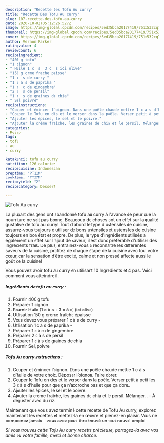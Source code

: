 ```yaml
---
description: "Recette Des Tofu Au curry"
title: "Recette Des Tofu Au curry"
slug: 107-recette-des-tofu-au-curry
date: 2020-10-02T05:12:26.527Z
image: https://img-global.cpcdn.com/recipes/5ed35bca20177419/751x532cq70/tofu-au-curry-photo-principale-de-la-recette.jpg
thumbnail: https://img-global.cpcdn.com/recipes/5ed35bca20177419/751x532cq70/tofu-au-curry-photo-principale-de-la-recette.jpg
cover: https://img-global.cpcdn.com/recipes/5ed35bca20177419/751x532cq70/tofu-au-curry-photo-principale-de-la-recette.jpg
author: Vernon Parker
ratingvalue: 4
reviewcount: 6
recipeingredient:
- "400 g tofu"
- "1 oignon"
- " Huile 1 c  s  3 c  s ici olive"
- "150 g crme frache paisse"
- "1 c  s de curry "
- "1 c a s de paprika "
- "1 c  c de gingembre"
- "2 c  s de persil"
- "1 c  s de graines de chia"
- " Sel poivre"
recipeinstructions:
- "Couper et émincer l’oignon. Dans une poêle chaude mettre 1 c à s d’huile de votre choix. Déposer l’oignon. Faire dorer."
- "Couper le Tofu en dès et le verser dans la poêle. Verser petit à petit les 3 c à s d’huile pour que ça n’accroche pas et que ça dore.."
- "Ajouter les épices, le sel et le poivre."
- "Ajouter la crème fraîche, les graines de chia et le persil. Mélanger... À déguster avec du riz."
categories:
- Resep
tags:
- tofu
- au
- curry

katakunci: tofu au curry 
nutrition: 126 calories
recipecuisine: Indonesian
preptime: "PT11M"
cooktime: "PT37M"
recipeyield: "2"
recipecategory: Dessert

---
```



![Tofu Au curry](https://img-global.cpcdn.com/recipes/5ed35bca20177419/751x532cq70/tofu-au-curry-photo-principale-de-la-recette.jpg)

La plupart des gens ont abandonné tofu au curry à l'avance de peur que la nourriture ne soit pas bonne. Beaucoup de choses ont un effet sur la qualité gustative de tofu au curry! Tout d'abord le type d'ustensiles de cuisine, assurez-vous toujours d'utiliser de bons ustensiles et ustensiles de cuisine toujours en bon état et propre. De plus, le type d'ingrédients utilisés a également un effet sur l'ajout de saveur, il est donc préférable d'utiliser des ingrédients frais. De plus, entraînez-vous à reconnaître les différentes saveurs de la cuisine, profitez de chaque étape de la cuisine avec tout votre cœur, car la sensation d'être excité, calme et non pressé affecte aussi le goût de la cuisine!

<!--inarticleads1-->

Vous pouvez avoir tofu au curry en utilisant 10 Ingrédients et 4 pas. Voici comment vous atteindre il.

##### Ingrédients de tofu au curry :

1. Fournir 400 g tofu
1. Préparer 1 oignon
1. Fournir  Huile (1 c à s + 3 c à s) (ici olive)
1. Utilisation 150 g crème fraîche épaisse
1. Vous devez vous préparer 1 c à s de curry -
1. Utilisation 1 c a s de paprika -
1. Préparer 1 c à c de gingembre
1. Préparer 2 c à s de persil
1. Préparer 1 c à s de graines de chia
1. Fournir  Sel, poivre




<!--inarticleads2-->

##### Tofu Au curry instructions :

1. Couper et émincer l’oignon. Dans une poêle chaude mettre 1 c à s d’huile de votre choix. Déposer l’oignon. Faire dorer.
1. Couper le Tofu en dès et le verser dans la poêle. Verser petit à petit les 3 c à s d’huile pour que ça n’accroche pas et que ça dore..
1. Ajouter les épices, le sel et le poivre.
1. Ajouter la crème fraîche, les graines de chia et le persil. Mélanger... - À déguster avec du riz.




<!--inarticleads1-->

<p>
Maintenant que vous avez terminé cette recette de Tofu Au curry, explorez maintenant les recettes et mettez-la en œuvre et prenez-en plaisir. Vous ne comprenez jamais - vous avez peut-être trouvé un tout nouvel emploi.
</p>

<p>
<i>Si vous trouvez cette Tofu Au curry recette précieuse, partagez-la avec vos amis ou votre famille, merci et bonne chance.</i>
</p>
